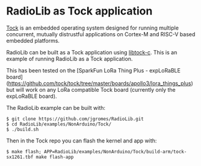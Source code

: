 # RadioLib as Tock application

[Tock](https://github.com/tock/tock) is an embedded operating system designed
for running multiple concurrent, mutually distrustful applications on Cortex-M
and RISC-V based embedded platforms.

RadioLib can be built as a Tock application using
[libtock-c](https://github.com/tock/libtock-c). This is an example of running
RadioLib as a Tock application.

This has been tested on the
[SparkFun LoRa Thing Plus - expLoRaBLE board] (https://github.com/tock/tock/tree/master/boards/apollo3/lora_things_plus)
but will work on any LoRa compatible Tock board (currently only the
expLoRaBLE board).

The RadioLib example can be built with:

```shell
$ git clone https://github.com/jgromes/RadioLib.git
$ cd RadioLib/examples/NonArduino/Tock/
$ ./build.sh
```

Then in the Tock repo you can flash the kernel and app with:

```shell
$ make flash; APP=RadioLib/examples/NonArduino/Tock/build-arm/tock-sx1261.tbf make flash-app
```
